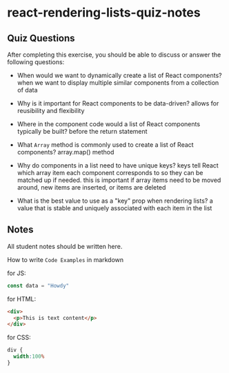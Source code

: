 # react-rendering-lists-quiz-notes

## Quiz Questions

After completing this exercise, you should be able to discuss or answer the following questions:

- When would we want to dynamically create a list of React components?
when we want to display multiple similar components from a collection of data

- Why is it important for React components to be data-driven?
allows for reusibility and flexibility

- Where in the component code would a list of React components typically be built?
before the return statement

- What `Array` method is commonly used to create a list of React components?
array.map() method

- Why do components in a list need to have unique keys?
keys tell React which array item each component corresponds to so they can be matched up if needed. this is important if array items need to be moved around, new items are inserted, or items are deleted

- What is the best value to use as a "key" prop when rendering lists?
a value that is stable and uniquely associated with each item in the list


## Notes

All student notes should be written here.


How to write `Code Examples` in markdown

for JS:
```javascript
const data = "Howdy"
```

for HTML:
```html
<div>
  <p>This is text content</p>
</div>
```

for CSS:
```css
div {
  width:100%
}
```
